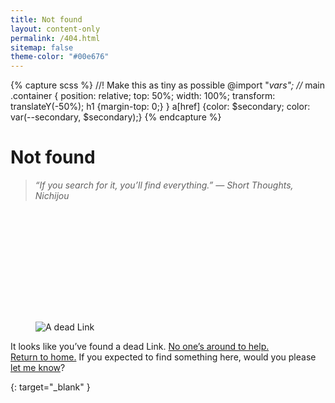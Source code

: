 ```yaml
---
title: Not found
layout: content-only
permalink: /404.html
sitemap: false
theme-color: "#00e676"
---
```

{% capture scss %}
//! Make this as tiny as possible
@import "_vars"; //_
main .container {
    position: relative;
    top: 50%;
    width: 100%;
    transform: translateY(-50%);
    h1 {margin-top: 0;}
}
a[href] {color: $secondary; color: var(--secondary, $secondary);}
{% endcapture %}<style>{{ scss | scssify }}</style>

# Not found

> _“If you search for it, you’ll find everything.” &mdash;&nbsp;Short&nbsp;Thoughts, Nichijou_

<figure id="dead-link">
    <div class="media-box" style="padding-top: 42.29346485819975%; background: 0;">
        <img src="https://puu.sh/tjtOi/527de4b8e5.png" alt="A dead Link" title="A dead Link">
    </div>
</figure>

It looks like you’ve found a dead Link. [No one’s around to help.][h]  
[Return to home.](/) If you expected to find something here, would you please [let me know](/#contact)?

[h]: https://youtu.be/yD2FSwTy2lw "No one’s around to help. - YouTube"
{: target="_blank" }
